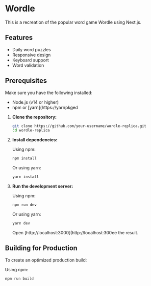 # Wordle

This is a recreation of the popular word game Wordle using Next.js.

## Features

- Daily word puzzles
- Responsive design
- Keyboard support
- Word validation

## Prerequisites

Make sure you have the following installed:

- Node.js (v14 or higher)
- npm or [yarn](https://yarnpkged
1. **Clone the repository:**

    ```bash
    git clone https://github.com/your-username/wordle-replica.git
    cd wordle-replica
    ```

2. **Install dependencies:**

    Using npm:
    ```bash
    npm install
    ```

    Or using yarn:
    ```bash
    yarn install
    ```

3. **Run the development server:**

    Using npm:
    ```bash
    npm run dev
    ```

    Or using yarn:
    ```bash
    yarn dev
    ```

    Open [http://localhost:3000](http://localhost:300ee the result.

## Building for Production

To create an optimized production build:

Using npm:
```bash
npm run build
